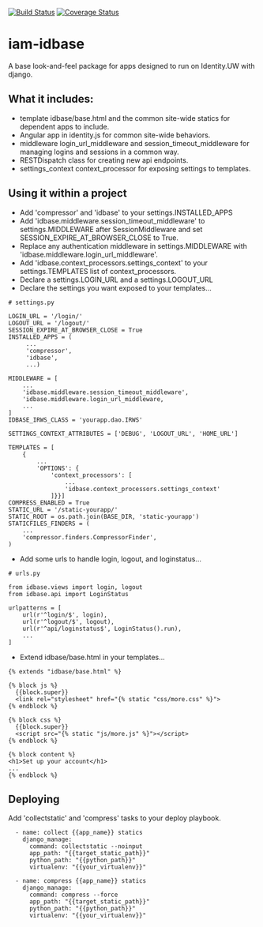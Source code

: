 [![Build Status](https://travis-ci.org/UWIT-IAM/iam-idbase.svg?branch=master)](https://travis-ci.org/UWIT-IAM/iam-idbase)
[![Coverage Status](https://coveralls.io/repos/github/UWIT-IAM/iam-idbase/badge.svg?branch=master)](https://coveralls.io/github/UWIT-IAM/iam-idbase?branch=master)


# iam-idbase
A base look-and-feel package for apps designed to run on Identity.UW with django.

## What it includes:
* template idbase/base.html and the common site-wide statics for dependent apps to include.
* Angular app in identity.js for common site-wide behaviors.
* middleware login_url_middleware and session_timeout_middleware for managing logins and sessions in a common way.
* RESTDispatch class for creating new api endpoints.
* settings_context context_processor for exposing settings to templates.

## Using it within a project
* Add 'compressor' and 'idbase' to your settings.INSTALLED_APPS
* Add 'idbase.middleware.session_timeout_middleware' to settings.MIDDLEWARE after SessionMiddleware and set SESSION_EXPIRE_AT_BROWSER_CLOSE to True.
* Replace any authentication middleware in settings.MIDDLEWARE with 'idbase.middleware.login_url_middleware'.
* Add 'idbase.context_processors.settings_context' to your settings.TEMPLATES list of context_processors.
* Declare a settings.LOGIN_URL and a settings.LOGOUT_URL
* Declare the settings you want exposed to your templates...
```
# settings.py

LOGIN_URL = '/login/'
LOGOUT_URL = '/logout/'
SESSION_EXPIRE_AT_BROWSER_CLOSE = True
INSTALLED_APPS = (
     ...
     'compressor',
     'idbase',
     ...)

MIDDLEWARE = [
    ...
    'idbase.middleware.session_timeout_middleware',
    'idbase.middleware.login_url_middleware,
    ...
]
IDBASE_IRWS_CLASS = 'yourapp.dao.IRWS'

SETTINGS_CONTEXT_ATTRIBUTES = ['DEBUG', 'LOGOUT_URL', 'HOME_URL']

TEMPLATES = [
    {
        ...
        'OPTIONS': {
            'context_processors': [
                ...
                'idbase.context_processors.settings_context'
            ]}}]
COMPRESS_ENABLED = True
STATIC_URL = '/static-yourapp/'
STATIC_ROOT = os.path.join(BASE_DIR, 'static-yourapp')
STATICFILES_FINDERS = (
    ...
    'compressor.finders.CompressorFinder',
)
```
* Add some urls to handle login, logout, and loginstatus...
```
# urls.py

from idbase.views import login, logout
from idbase.api import LoginStatus

urlpatterns = [
    url(r'^login/$', login),
    url(r'^logout/$', logout),
    url(r'^api/loginstatus$', LoginStatus().run),
    ...
]
```
* Extend idbase/base.html in your templates...
```
{% extends "idbase/base.html" %}

{% block js %}
  {{block.super}}
  <link rel="stylesheet" href="{% static "css/more.css" %}">
{% endblock %}

{% block css %}
  {{block.super}}
  <script src="{% static "js/more.js" %}"></script>
{% endblock %}

{% block content %}
<h1>Set up your account</h1>
...
{% endblock %}
```

## Deploying
Add 'collectstatic' and 'compress' tasks to your deploy playbook.
```
  - name: collect {{app_name}} statics
    django_manage:
      command: collectstatic --noinput
      app_path: "{{target_static_path}}"
      python_path: "{{python_path}}"
      virtualenv: "{{your_virtualenv}}"

  - name: compress {{app_name}} statics
    django_manage:
      command: compress --force
      app_path: "{{target_static_path}}"
      python_path: "{{python_path}}"
      virtualenv: "{{your_virtualenv}}"
```
